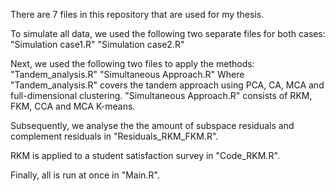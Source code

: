 There are 7 files in this repository that are used for my thesis.

To simulate all data, we used the following two separate files for both cases:
"Simulation case1.R"
"Simulation case2.R"

Next, we used the following two files to apply the methods:
"Tandem_analysis.R"
"Simultaneous Approach.R"
Where "Tandem_analysis.R" covers the tandem approach using PCA, CA, MCA and full-dimensional clustering.
"Simultaneous Approach.R" consists of RKM, FKM, CCA and MCA K-means.

Subsequently, we analyse the the amount of subspace residuals and complement residuals in "Residuals_RKM_FKM.R".

RKM is applied to a student satisfaction survey in "Code_RKM.R".

Finally, all is run at once in "Main.R".
